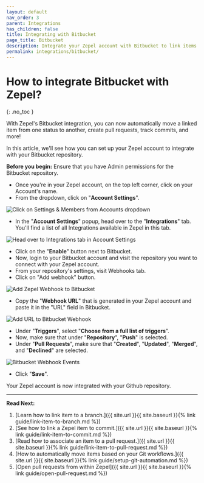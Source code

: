 ```yaml
---
layout: default
nav_order: 3
parent: Integrations
has_children: false
title: Integrating with Bitbucket
page_title: Bitbucket
description: Integrate your Zepel account with Bitbucket to link items to your pull requests.
permalink: integrations/bitbucket/
---
```

# How to integrate Bitbucket with Zepel?

{: .no_toc }

With Zepel's Bitbucket integration, you can now automatically move a linked item from one status to another, create pull requests, track commits, and more!

In this article, we'll see how you can set up your Zepel account to integrate with your Bitbucket repository.

__Before you begin:__ Ensure that you have Admin permissions for the Bitbucket repository.

* Once you're in your Zepel account, on the top left corner, click on your Account's name.
* From the dropdown, click on "**Account Settings**".

![Click on Settings & Members from Accounts dropdown](/guide/assets/uploads/account-settings.png "Account Settings")

* In the "**Account Settings**" popup, head over to the "**Integrations**" tab. You'll find a list of all Integrations available in Zepel in this tab.

![Head over to Integrations tab in Account Settings](/guide/assets/uploads/integrations-tab.png "Integrations tab in Account Settings")

* Click on the "**Enable**" button next to Bitbucket.
* Now, login to your Bitbucket account and visit the repository you want to connect with your Zepel account.
* From your repository's settings, visit Webhooks tab.
* Click on "Add webhook" button.

![Add Zepel Webhook to Bitbucket](/guide/assets/uploads/zepel-bitbucket-integration-webhook.png "Add Bitbucket Webhook")

* Copy the "**Webhook URL**" that is generated in your Zepel account and paste it in the "URL" field in Bitbucket.

![Add URL to Bitbucket Webhook](/guide/assets/uploads/zepel-bitbucket-integration-webhooks.png "Bitbucket Webhooks")

* Under "**Triggers**", select "**Choose from a full list of triggers**".
* Now, make sure that under "**Repository**", "**Push**" is selected. 
* Under "**Pull Requests**", make sure that "**Created**", "**Updated**", "**Merged**", and "**Declined**" are selected.

![Bitbucket Webhook Events](/guide/assets/uploads/zepel-bitbucket-integration-webhook-events.png "Bitbucket Webhook Events")

* Click "**Save**".

Your Zepel account is now integrated with your Github repository. 

---

**Read Next:** 

1. [Learn how to link item to a branch.]({{ site.url }}{{ site.baseurl }}{% link guide/link-item-to-branch.md %})
1. [See how to link a Zepel item to commit.]({{ site.url }}{{ site.baseurl }}{% link guide/link-item-to-commit.md %})
1. [Read how to associate an item to a pull request.]({{ site.url }}{{ site.baseurl }}{% link guide/link-item-to-pull-request.md %})
1. [How to automatically move items based on your Git workflows.]({{ site.url }}{{ site.baseurl }}{% link guide/setup-git-automation.md %})
1. [Open pull requests from within Zepel]({{ site.url }}{{ site.baseurl }}{% link guide/open-pull-request.md %})